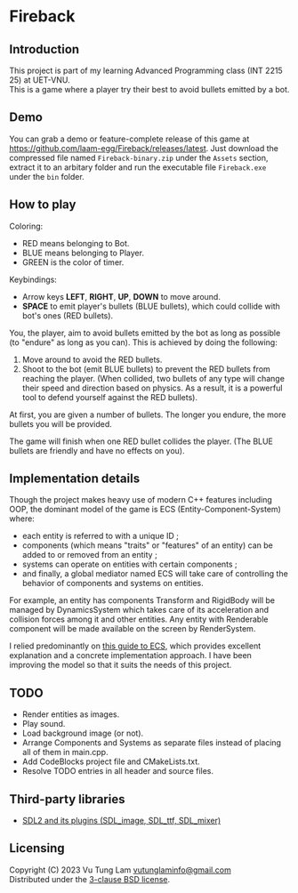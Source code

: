 # Fireback

## Introduction
This project is part of my learning Advanced Programming class (INT 2215 25) at UET-VNU.  
This is a game where a player try their best to avoid bullets emitted by a bot.

## Demo
You can grab a demo or feature-complete release of this game at <https://github.com/laam-egg/Fireback/releases/latest>. Just download the compressed file named ``Fireback-binary.zip`` under the ``Assets`` section, extract it to an arbitary folder and run the executable file ``Fireback.exe`` under the ``bin`` folder.

## How to play  
Coloring:  
 - RED means belonging to Bot.  
 - BLUE means belonging to Player.  
 - GREEN is the color of timer.  

Keybindings:  
 - Arrow keys **LEFT**, **RIGHT**, **UP**, **DOWN** to move around.  
 - **SPACE** to emit player's bullets (BLUE bullets), which could collide with bot's ones (RED bullets).  

You, the player, aim to avoid bullets emitted by the bot as long as possible (to "endure" as long as you can). This is achieved by doing the following:  
1. Move around to avoid the RED bullets.  
2. Shoot to the bot (emit BLUE bullets) to prevent the RED bullets from reaching the player. (When collided, two bullets of any type will change their speed and direction based on physics. As a result, it is a powerful tool to defend yourself against the RED bullets).  

At first, you are given a number of bullets. The longer you endure, the more bullets you will be provided.

The game will finish when one RED bullet collides the player. (The BLUE bullets are friendly and have no effects on you).

## Implementation details
Though the project makes heavy use of modern C++ features including OOP, the dominant model of the game is ECS (Entity-Component-System) where:
 - each entity is referred to with a unique ID ;
 - components (which means "traits" or "features" of an entity) can be added to or removed from an entity ;
 - systems can operate on entities with certain components ;
 - and finally, a global mediator named ECS will take care of controlling the behavior of components and systems on entities.  

For example, an entity has components Transform and RigidBody will be managed by DynamicsSystem which takes care of its acceleration and collision forces among it and other entities. Any entity with Renderable component will be made available on the screen by RenderSystem.

I relied predominantly on [this guide to ECS](https://austinmorlan.com/posts/entity_component_system/), which provides excellent explanation and a concrete implementation approach. I have been improving the model so that it suits the needs of this project.

## TODO
 - Render entities as images.
 - Play sound.
 - Load background image (or not).
 - Arrange Components and Systems as separate files instead of placing all of them in main.cpp.
 - Add CodeBlocks project file and CMakeLists.txt.
 - Resolve TODO entries in all header and source files.

## Third-party libraries
 - [SDL2 and its plugins (SDL_image, SDL_ttf, SDL_mixer)](docs/README-SDL.txt)  

## Licensing
Copyright (C) 2023 Vu Tung Lam <vutunglaminfo@gmail.com>  
Distributed under the [3-clause BSD license](LICENSE.txt).
